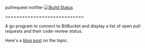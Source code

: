 pullrequest notifier [![Build Status](https://travis-ci.org/morrisonbrett/pullrequests.svg)](https://travis-ci.org/morrisonbrett/pullrequests)

============================

A go program to connect to BitBucket and display a list of open pull requests and their code-review status.

Here's a [blog post](http://www.brettmorrison.com/a-golang-programming-exercise-bitbucket-pull-requests) on the topic.
